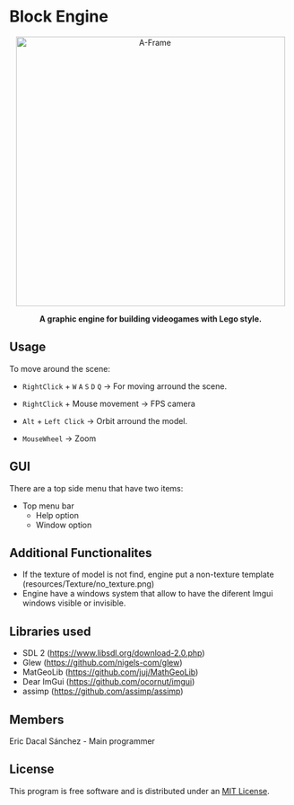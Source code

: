 <h1 align=“center”>Block Engine</h1>
<p align="center"><img width="480" alt="A-Frame" src="./Game/assets/icon.png"></a></p>
<p align="center"><b>A graphic engine for building videogames with Lego style.</b></p>

## Usage

To move around the scene:

- `RightClick` + `W` `A` `S` `D` `Q` &rarr; For moving arround the scene.

- `RightClick` + Mouse movement &rarr; FPS camera

- `Alt` + `Left Click` &rarr; Orbit arround the model.

- `MouseWheel` &rarr; Zoom

## GUI

There are a top side menu that have two items:

- Top menu bar
  - Help option
  - Window option

## Additional Functionalites
- If the texture of model is not find, engine put a non-texture template (resources/Texture/no_texture.png)
- Engine have a windows system that allow to have the diferent Imgui windows visible or invisible.  

## Libraries used
- SDL 2 (https://www.libsdl.org/download-2.0.php)
- Glew (https://github.com/nigels-com/glew)
- MatGeoLib (https://github.com/juj/MathGeoLib)
- Dear ImGui (https://github.com/ocornut/imgui)
- assimp (https://github.com/assimp/assimp)


## Members

Eric Dacal Sánchez - Main programmer

## License
This program is free software and is distributed under an [MIT License](LICENSE).